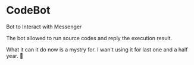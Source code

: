 # CodeBot

Bot to Interact with Messenger

The bot allowed to run source codes and reply the execution result.

What it can it do now is a mystry for. I wan't using it for last one and a half year. :penguin:
